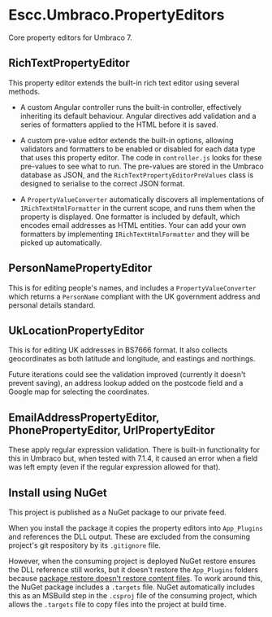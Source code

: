 Escc.Umbraco.PropertyEditors
============================

Core property editors for Umbraco 7.

RichTextPropertyEditor
------------------------------
This property editor extends the built-in rich text editor using several methods.

* A custom Angular controller runs the built-in controller, effectively inheriting its default behaviour. Angular directives add validation and a series of formatters applied to the HTML before it is saved. 

* A custom pre-value editor extends the built-in options, allowing validators and formatters to be enabled or disabled for each data type that uses this property editor. The code in `controller.js` looks for these pre-values to see what to run. The pre-values are stored in the Umbraco database as JSON, and the `RichTextPropertyEditorPreValues` class is designed to serialise to the correct JSON format.

* A `PropertyValueConverter` automatically discovers all implementations of `IRichTextHtmlFormatter` in the current scope, and runs them when the property is displayed. One formatter is included by default, which encodes email addresses as HTML entities. Your can add your own formatters by implementing `IRichTextHtmlFormatter` and they will be picked up automatically.

## PersonNamePropertyEditor
This is for editing people's names, and includes a `PropertyValueConverter` which returns a `PersonName` compliant with the UK government address and personal details standard.

UkLocationPropertyEditor
------------------------
This is for editing UK addresses in BS7666 format. It also collects geocordinates as both latitude and longitude, and eastings and northings.

Future iterations could see the validation improved (currently it doesn't prevent saving), an address lookup added on the postcode field and a Google map for selecting the coordinates.

EmailAddressPropertyEditor, PhonePropertyEditor, UrlPropertyEditor
------------------------------------------------- 
These apply regular expression validation. There is built-in functionality for this in Umbraco but, when tested with 7.1.4, it caused an error when a field was left empty (even if the regular expression allowed for that).  

Install using NuGet
-------------------

This project is published as a NuGet package to our private feed. 

When you install the package it copies the property editors into `App_Plugins` and references the DLL output. These are excluded from the consuming project's git respository by its `.gitignore` file. 

However, when the consuming project is deployed NuGet restore ensures the DLL reference still works, but it doesn't restore the `App_Plugins` folders because [package restore doesn't restore content files](http://jeffhandley.com/archive/2013/12/09/nuget-package-restore-misconceptions.aspx). To work around this, the NuGet package includes a `.targets` file. NuGet automatically includes this as an MSBuild step in the `.csproj` file of the consuming project, which allows the `.targets` file to copy files into the project at build time.